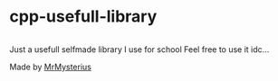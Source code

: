 # cpp-usefull-library

![[](https://img.shields.io/github/downloads/MrMysterius/cpp-usefull-library/latest/total?style=for-the-badge)](https://github.com/MrMysterius/cpp-usefull-library/releases/latest)

Just a usefull selfmade library I use for school
Feel free to use it idc...

Made by [MrMysterius](https://github.com/MrMysterius)
